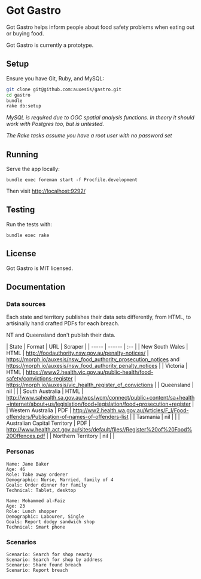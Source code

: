 # Got Gastro

Got Gastro helps inform people about food safety problems when eating out or buying food.

Got Gastro is currently a prototype.

## Setup

Ensure you have Git, Ruby, and MySQL:

``` bash
git clone git@github.com:auxesis/gastro.git
cd gastro
bundle
rake db:setup
```

_MySQL is required due to OGC spatial analysis functions. In theory it should work with Postgres too, but is untested._

_The Rake tasks assume you have a root user with no password set_

## Running

Serve the app locally:

```
bundle exec foreman start -f Procfile.development
```

Then visit [http://localhost:9292/](http://localhost:9292/)

## Testing

Run the tests with:

```
bundle exec rake
```

## License

Got Gastro is MIT licensed.

## Documentation

### Data sources

Each state and territory publishes their data sets differently, from HTML, to artisinally hand crafted PDFs for each breach.

NT and Queensland don't publish their data.

| State | Format | URL | Scraper |
| ----- | ------ | :-- |
| New South Wales   | HTML   | http://foodauthority.nsw.gov.au/penalty-notices/ | https://morph.io/auxesis/nsw_food_authority_prosecution_notices and https://morph.io/auxesis/nsw_food_authority_penalty_notices |
| Victoria | HTML | https://www2.health.vic.gov.au/public-health/food-safety/convictions-register | https://morph.io/auxesis/vic_health_register_of_convictions |
| Queensland | nil |  |
| South Australia | HTML | http://www.sahealth.sa.gov.au/wps/wcm/connect/public+content/sa+health+internet/about+us/legislation/food+legislation/food+prosecution+register |
| Western Australia | PDF | http://ww2.health.wa.gov.au/Articles/F_I/Food-offenders/Publication-of-names-of-offenders-list |
| Tasmania | nil |  |
| Australian Capital Territory | PDF | http://www.health.act.gov.au/sites/default/files//Register%20of%20Food%20Offences.pdf |
| Northern Territory | nil |  |


### Personas

```
Name: Jane Baker
Age: 46
Role: Take away orderer
Demographic: Nurse, Married, family of 4
Goals: Order dinner for family
Technical: Tablet, desktop
```

```
Name: Mohammed al-Faiz
Age: 23
Role: Lunch shopper
Demographic: Labourer, Single
Goals: Report dodgy sandwich shop
Technical: Smart phone
```

### Scenarios

```
Scenario: Search for shop nearby
Scenario: Search for shop by address
Scenario: Share found breach
Scenario: Report breach
```
